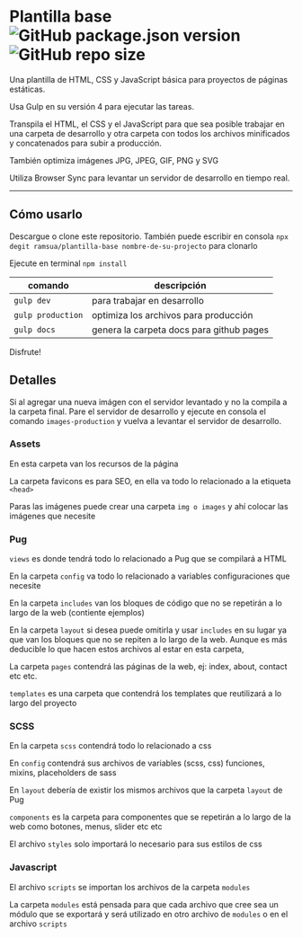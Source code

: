 # Plantilla base ![GitHub package.json version](https://img.shields.io/github/package-json/v/rr69sport/plantilla-base) ![GitHub repo size](https://img.shields.io/github/repo-size/rr69sport/plantilla-base)

Una plantilla de HTML, CSS y JavaScript básica para proyectos de páginas estáticas.

Usa Gulp en su versión 4 para ejecutar las tareas.

Transpila el HTML, el CSS y el JavaScript para que sea posible trabajar en una carpeta de desarrollo y otra carpeta con todos los archivos minificados y concatenados para subir a producción.

También optimiza imágenes JPG, JPEG, GIF, PNG y SVG

Utiliza Browser Sync para levantar un servidor de desarrollo en tiempo real.

***

## Cómo usarlo

Descargue o clone este repositorio. También puede escribir en consola `npx degit ramsua/plantilla-base nombre-de-su-projecto` para clonarlo

Ejecute en terminal `npm install`

| comando | descripción |
| ------- | ----------- |
| `gulp dev` | para trabajar en desarrollo |
| `gulp production` | optimiza los archivos para producción |
| `gulp docs` | genera la carpeta docs para github pages |

Disfrute!

## Detalles

Si al agregar una nueva imágen con el servidor levantado y no la compila a la carpeta final. Pare el servidor de desarrollo y ejecute en consola el comando `images-production` y vuelva a levantar el servidor de desarrollo.

### Assets

En esta carpeta van los recursos de la página

La carpeta favicons es para SEO, en ella va todo lo relacionado a la etiqueta `<head>`

Paras las imágenes puede crear una carpeta `img o images` y ahí colocar las imágenes que necesite

### Pug

`views` es donde tendrá todo lo relacionado a Pug que se compilará a HTML

En la carpeta `config` va todo lo relacionado a variables configuraciones que necesite

En la carpeta `includes` van los bloques de código que no se repetirán a lo largo de la web (contiente ejemplos)

En la carpeta `layout` si desea puede omitirla y usar `includes` en su lugar ya que van los bloques que no se repiten a lo largo de la web. Aunque es más deducible lo que hacen estos archivos al estar en esta carpeta,

La carpeta `pages` contendrá las páginas de la web, ej: index, about, contact etc etc.

`templates` es una carpeta que contendrá los templates que reutilizará a lo largo del proyecto

### SCSS

En la carpeta `scss` contendrá todo lo relacionado a css

En `config` contendrá sus archivos de variables (scss, css) funciones, mixins, placeholders de sass

En `layout` debería de existir los mismos archivos que la carpeta `layout` de Pug

`components` es la carpeta para componentes que se repetirán a lo largo de la web como botones, menus, slider etc etc

El archivo `styles` solo importará lo necesario para sus estilos de css

### Javascript

El archivo `scripts` se importan los archivos de la carpeta `modules`

La carpeta `modules` está pensada para que cada archivo que cree sea un módulo que se exportará y será utilizado en otro archivo de `modules` o en el archivo `scripts`
